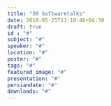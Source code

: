 ```yaml
---
title: "30 Softwaretalks"
date: 2018-05-25T11:10:46+04:30
draft: true
id : "#"
subject: "#"
speaker: "#"
location: "#"
poster: "#"
tags: "#"
featured_image: "#"
presentation: "#"
persiandate: "#"
downloads: "#"
---
```

